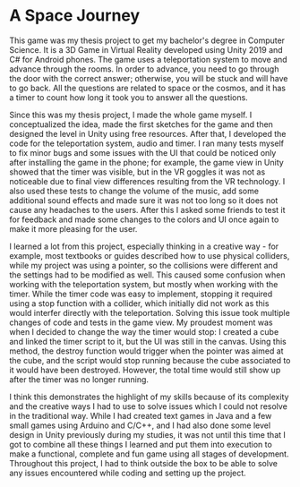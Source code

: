 # A Space Journey

This game was my thesis project to get my bachelor's degree in Computer Science. It is a 3D Game in Virtual Reality developed using Unity 2019 and C# for Android phones. The game uses a teleportation system to move and advance through the rooms. In order to advance, you need to go through the door with the correct answer; otherwise, you will be stuck and will have to go back. All the questions are related to space or the cosmos, and it has a timer to count how long it took you to answer all the questions.

Since this was my thesis project, I made the whole game myself. I conceptualized the idea, made the first sketches for the game and then designed the level in Unity using free resources. After that, I developed the code for the teleportation system, audio and timer. I ran many tests myself to fix minor bugs and some issues with the UI that could be noticed only after installing the game in the phone; for example, the game view in Unity showed that the timer was visible, but in the VR goggles it was not as noticeable due to final view differences resulting from the VR technology. I also used these tests to change the volume of the music, add some additional sound effects and made sure it was not too long so it does not cause any headaches to the users. After this I asked some friends to test it for feedback and made some changes to the colors and UI once again to make it more pleasing for the user.

I learned a lot from this project, especially thinking in a creative way - for example, most textbooks or guides described how to use physical colliders, while my project was using a pointer, so the collisions were different and the settings had to be modified as well. This caused some confusion when working with the teleportation system, but mostly when working with the timer. While the timer code was easy to implement, stopping it required using a stop function with a collider, which initially did not work as this would interfer directly with the teleportation. Solving this issue took multiple changes of code and tests in the game view. My proudest moment was when I decided to change the way the timer would stop: I created a cube and linked the timer script to it, but the UI was still in the canvas. Using this method, the destroy function would trigger when the pointer was aimed at the cube, and the script would stop running because the cube associated to it would have been destroyed. However, the total time would still show up after the timer was no longer running.

I think this demonstrates the highlight of my skills because of its complexity and the creative ways I had to use to solve issues which I could not resolve in the traditional way. While I had created text games in Java and a few small games using Arduino and C/C++, and I had also done some level design in Unity previously during my studies, it was not until this time that I got to combine all these things I learned and put them into execution to make a functional, complete and fun game using all stages of development. Throughout this project, I had to think outside the box to be able to solve any issues encountered while coding and setting up the project.
